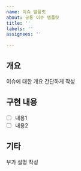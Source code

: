 ```yaml
---
name: 이슈 템플릿
about: 공통 이슈 템플릿
title: ''
labels: ''
assignees: ''

---
```


## 개요 ##
이슈에 대한 개요 간단하게 작성

## 구현 내용 ##
- [ ] 내용1
- [ ] 내용2

## 기타 ##
부가 설명 작성
